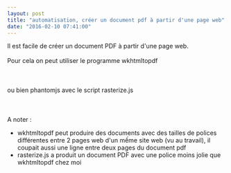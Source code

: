 ```yaml
---
layout: post
title: "automatisation, créer un document pdf à partir d'une page web"
date: "2016-02-10 07:41:00"
---
```

Il est facile de créer un document PDF à partir d'une page web.<br /><br />Pour cela on peut utiliser le programme wkhtmltopdf<br /><br /><script src="//pastebin.com/embed_js/CdSghvxB"></script><br /><br />ou bien phantomjs avec le script rasterize.js<br /><br /><script src="//pastebin.com/embed_js/v7tfRHHG"></script><br /><br />A noter :<br /><ul><li>wkhtmltopdf peut produire des documents avec des tailles de polices différentes entre 2 pages web d'un mếme site web (vu au travail), il coupait aussi une ligne entre deux pages du document pdf<br /><li>rasterize.js a produit un document PDF avec une police moins jolie que wkhtmltopdf chez moi <br /></ul><div style="height: 0; overflow: hidden;">wkhtmltopdf, phantomjs, rasterize.js, pdf</div>
